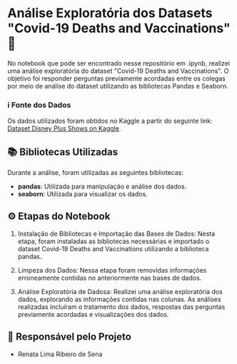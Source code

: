 # Análise Exploratória dos Datasets "Covid-19 Deaths and Vaccinations" 💉

No notebook que pode ser encontrado nesse repositório em .ipynb, realizei uma análise exploratória do dataset "Covid-19 Deaths and Vaccinations". O objetivo foi responder perguntas previamente acordadas entre os colegas por meio de análise do dataset utilizando as bibliotecas Pandas e Seaborn.

### ℹ️ Fonte dos Dados
Os dados utilizados foram obtidos no Kaggle a partir do seguinte link: [Dataset Disney Plus Shows on Kaggle]([https://www.kaggle.com/datasets/unanimad/disney-plus-shows](https://www.kaggle.com/datasets/tohidkhanbagani/covid-19-deaths-and-vaccinations-dataset?select=COVID_VACCINATIONS.csv)).

## 📚 Bibliotecas Utilizadas
Durante a análise, foram utilizadas as seguintes bibliotecas:

- **pandas**: Utilizada para manipulação e análise dos dados.
- **seaborn**: Utilizada para visualizar os dados.

## ⚙️ Etapas do Notebook

1. Instalação de Bibliotecas e Importação das Bases de Dados: Nesta etapa, foram instaladas as bibliotecas necessárias e importado o dataset Covid-19 Deaths and Vaccinations utilizando a biblioteca pandas.

2. Limpeza dos Dados: Nessa etapa foram removidas informações erroneamente contidas no anteriormente nas bases de dados. 

3. Análise Exploratória de Dadosa: Realizei uma análise exploratória dos dados, explorando as informações contidas nas colunas. As análises realizadas incluíram o tratamento dos dados, respostas das perguntas previamente acordadas e visualizações dos dados.

## 🚀 Responsável pelo Projeto

- Renata Lima Ribeiro de Sena
